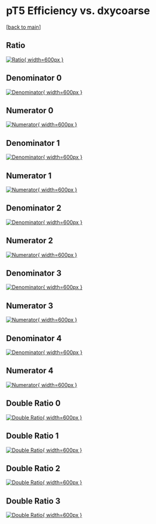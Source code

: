 # pT5 Efficiency vs. dxycoarse

[[back to main](./)]



## Ratio

[![Ratio](../mtv/var/pT5_loweta_0_0_eff_dxycoarse.png){ width=600px }](../mtv/var/pT5_loweta_0_0_eff_dxycoarse.pdf)

## Denominator 0

[![Denominator](../mtv/den/pT5_loweta_0_0_eff_dxycoarse_den0.png){ width=600px }](../mtv/den/pT5_loweta_0_0_eff_dxycoarse_den0.pdf)

## Numerator 0

[![Numerator](../mtv/num/pT5_loweta_0_0_eff_dxycoarse_num0.png){ width=600px }](../mtv/num/pT5_loweta_0_0_eff_dxycoarse_num0.pdf)

## Denominator 1

[![Denominator](../mtv/den/pT5_loweta_0_0_eff_dxycoarse_den1.png){ width=600px }](../mtv/den/pT5_loweta_0_0_eff_dxycoarse_den1.pdf)

## Numerator 1

[![Numerator](../mtv/num/pT5_loweta_0_0_eff_dxycoarse_num1.png){ width=600px }](../mtv/num/pT5_loweta_0_0_eff_dxycoarse_num1.pdf)

## Denominator 2

[![Denominator](../mtv/den/pT5_loweta_0_0_eff_dxycoarse_den2.png){ width=600px }](../mtv/den/pT5_loweta_0_0_eff_dxycoarse_den2.pdf)

## Numerator 2

[![Numerator](../mtv/num/pT5_loweta_0_0_eff_dxycoarse_num2.png){ width=600px }](../mtv/num/pT5_loweta_0_0_eff_dxycoarse_num2.pdf)

## Denominator 3

[![Denominator](../mtv/den/pT5_loweta_0_0_eff_dxycoarse_den3.png){ width=600px }](../mtv/den/pT5_loweta_0_0_eff_dxycoarse_den3.pdf)

## Numerator 3

[![Numerator](../mtv/num/pT5_loweta_0_0_eff_dxycoarse_num3.png){ width=600px }](../mtv/num/pT5_loweta_0_0_eff_dxycoarse_num3.pdf)

## Denominator 4

[![Denominator](../mtv/den/pT5_loweta_0_0_eff_dxycoarse_den4.png){ width=600px }](../mtv/den/pT5_loweta_0_0_eff_dxycoarse_den4.pdf)

## Numerator 4

[![Numerator](../mtv/num/pT5_loweta_0_0_eff_dxycoarse_num4.png){ width=600px }](../mtv/num/pT5_loweta_0_0_eff_dxycoarse_num4.pdf)

## Double Ratio 0

[![Double Ratio](../mtv/ratio/pT5_loweta_0_0_eff_dxycoarse_ratio0.png){ width=600px }](../mtv/ratio/pT5_loweta_0_0_eff_dxycoarse_ratio0.pdf)

## Double Ratio 1

[![Double Ratio](../mtv/ratio/pT5_loweta_0_0_eff_dxycoarse_ratio1.png){ width=600px }](../mtv/ratio/pT5_loweta_0_0_eff_dxycoarse_ratio1.pdf)

## Double Ratio 2

[![Double Ratio](../mtv/ratio/pT5_loweta_0_0_eff_dxycoarse_ratio2.png){ width=600px }](../mtv/ratio/pT5_loweta_0_0_eff_dxycoarse_ratio2.pdf)

## Double Ratio 3

[![Double Ratio](../mtv/ratio/pT5_loweta_0_0_eff_dxycoarse_ratio3.png){ width=600px }](../mtv/ratio/pT5_loweta_0_0_eff_dxycoarse_ratio3.pdf)

